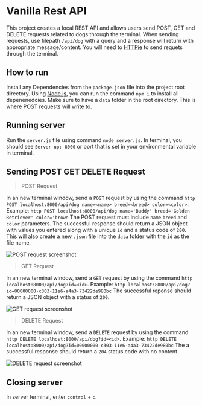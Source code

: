 # Vanilla Rest API

This project creates a local REST API and allows users send POST, GET and DELETE requests related
to dogs through the terminal.
When sending requests, use filepath `/api/dog` with a query and a response will return with appropriate message/content.
You will need to [HTTPie](https://httpie.org/) to send requets through the terminal.

## How to run

Install any Dependencies from the `package.json` file into the project root
directory. Using [Node.js](https://nodejs.org/), you can run the command `npm i` to install all
depenenedcies. Make sure to have a `data` folder in the root directory. This is where POST requests will write to.

## Running server

Run the `server.js` file using command `node server.js`. In terminal, you should see `Server up: 8000` or
port that is set in your environmental variable in terminal.

## Sending POST GET DELETE Request

>POST Request

In an new terminal window, send a `POST` request by using the command
`http POST localhost:8000/api/dog name=<name> breed=<breed> color=<color>`.
Example: `http POST localhost:8000/api/dog name='Buddy' breed='Golden Retriever' color='brown`
The POST request must include `name` `breed` and `color` parameters.
The successful response should return a JSON object with values you entered along with a unique `id` and
a status code of `200`. This will also create a new `.json` file into the `data` folder with the `id`
as the file name.

![POST request screenshot](https://lh3.googleusercontent.com/aIwnyougfRnrNZGO2Lfj3d0BZYsfResSOR5bEj7EmINXn5Ia4jmTfX0TkGIUSJ47DPiT-hWTVL_pXw)

>GET Request

In an new terminal window, send a `GET` request by using the command `http localhost:8000/api/dog?id=<id>`.
Example: `http localhost:8000/api/dog?id=00000000-c303-11e6-a4a3-73422de980bc`
The successful reponse should return a JSON object with a status of `200`.

![GET request screenshot](https://lh6.googleusercontent.com/ZX0VVnvPh0_374HUEp4Js0IJa80F1O9YzCPhVkujl35TTMlWm_JkOcB5tRyANj-6u6IEov9cow3nuQ)

>DELETE Request

In an new terminal window, send a `DELETE` request by using the command
`http DELETE localhost:8000/api/dog?id=<id>`.
Example: `http DELETE localhost:8000/api/dog?id=00000000-c303-11e6-a4a3-73422de980bc`
The a successful response should return a `204` status code with no content.

![DELETE request screenshot](https://lh4.googleusercontent.com/JlmbOA1ZxX9zagNZyjxT-Tbx60_lO0QbyOfJWyi9JkdECDS6Q7d-LkOlfo7TO7PyjaWb1IOzh_6wVg)

## Closing server

In server terminal, enter ```control``` + ```c```.
